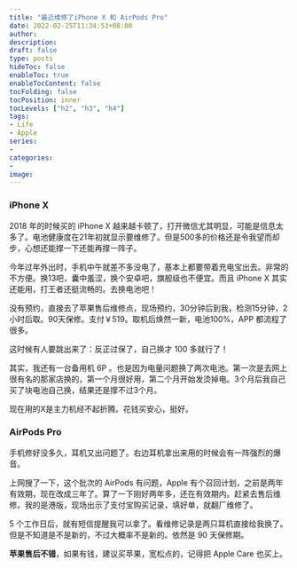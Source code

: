 ```yaml
---
title: "最近维修了iPhone X 和 AirPods Pro"
date: 2022-02-25T11:34:53+08:00
author:
description: 
draft: false
type: posts
hideToc: false
enableToc: true
enableTocContent: false
tocFolding: false
tocPosition: inner
tocLevels: ["h2", "h3", "h4"]
tags:
- Life
- Apple
series:
-
categories:
-
image:
---
```


### iPhone X
2018 年的时候买的 iPhone X 越来越卡顿了，打开微信尤其明显，可能是信息太多了。电池健康度在21年初就显示要维修了。但是500多的价格还是令我望而却步，心想还能撑一下还能再撑一阵子。

今年过年外出时，手机中午就差不多没电了，基本上都要带着充电宝出去。非常的不方便。换13吧，囊中羞涩，换个安卓吧，旗舰级也不便宜。而且 iPhone X 其实还能用，打王者还挺流畅的。去换电池吧！

没有预约，直接去了苹果售后维修点，现场预约，30分钟后到我，检测15分钟，2小时后取。90天保修。支付￥519。取机后焕然一新，电池100%，APP 都流程了很多。

这时候有人要跳出来了：反正过保了，自己换才 100 多就行了！

其实，我还有一台备用机 6P 。也是因为电量问题换了两次电池。第一次是去网上很有名的那家店换的，第一个月很好用，第二个月开始发烫掉电。3个月后我自己买了块电池自己换，结果还是撑不过3个月。

现在用的X是主力机经不起折腾。花钱买安心，挺好。

### AirPods Pro
手机修好没多久，耳机又出问题了。右边耳机拿出来用的时候会有一阵强烈的爆音。

上网搜了一下，这个批次的 AirPods 有问题，Apple 有个召回计划，之前是两年有效期，现在改成三年了。算了一下刚好两年多，还在有效期内。赶紧去售后维修。我的是港版，现场出示了支付宝购买记录，填好单，就翻厂维修了。

5 个工作日后，就有短信提醒我可以拿了。看维修记录是两只耳机直接给我换了。但是不知道是不是新的，不过大概率不是新的。依然是 90 天保修期。

**苹果售后不错**，如果有钱，建议买苹果，宽松点的，记得把 Apple Care 也买上。
